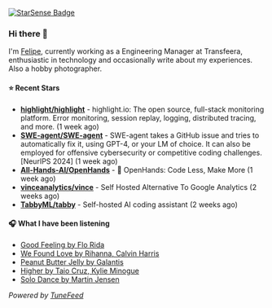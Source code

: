 <a href="https://starsense.app/developer-types" target="_blank"><img src="https://starsense.app/api/badge/?user=valtlfelipe" alt="StarSense Badge"></a>

### Hi there 👋

I'm [Felipe](https://felipevm.com), currently working as a Engineering Manager at Transfeera, enthusiastic in technology and occasionally write about my experiences. Also a hobby photographer.

#### ⭐ Recent Stars
- **[highlight/highlight](https://github.com/highlight/highlight)** - highlight.io: The open source, full-stack monitoring platform. Error monitoring, session replay, logging, distributed tracing, and more. (1 week ago)
- **[SWE-agent/SWE-agent](https://github.com/SWE-agent/SWE-agent)** - SWE-agent takes a GitHub issue and tries to automatically fix it, using GPT-4, or your LM of choice. It can also be employed for offensive cybersecurity or competitive coding challenges. [NeurIPS 2024]  (1 week ago)
- **[All-Hands-AI/OpenHands](https://github.com/All-Hands-AI/OpenHands)** - 🙌 OpenHands: Code Less, Make More (1 week ago)
- **[vinceanalytics/vince](https://github.com/vinceanalytics/vince)** - Self Hosted Alternative To Google Analytics (2 weeks ago)
- **[TabbyML/tabby](https://github.com/TabbyML/tabby)** - Self-hosted AI coding assistant (2 weeks ago)

#### 🎧 What I have been listening
- [Good Feeling by Flo Rida](https://open.spotify.com/track/2LEF1A8DOZ9wRYikWgVlZ8)
- [We Found Love by Rihanna, Calvin Harris](https://open.spotify.com/track/6qn9YLKt13AGvpq9jfO8py)
- [Peanut Butter Jelly by Galantis](https://open.spotify.com/track/3aIhJDHxr1kgTSnutJxPTH)
- [Higher by Taio Cruz, Kylie Minogue](https://open.spotify.com/track/6AxCr5G75R5rqyNCYWVpTo)
- [Solo Dance by Martin Jensen](https://open.spotify.com/track/10AsRVRdU07cMAFHeGYO3c)

_Powered by [TuneFeed](https://tunefeed.app?ref=github.com)_


